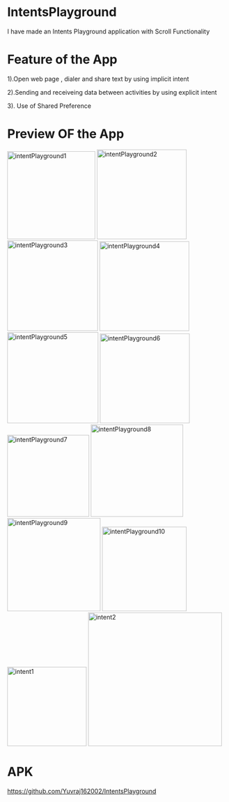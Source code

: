 # IntentsPlayground

I have made an Intents Playground application with Scroll Functionality

# Feature of the App

1).Open web page , dialer and share text by using implicit intent

2).Sending and receiveing data between activities by using explicit intent

3). Use of Shared Preference


# Preview OF the App

<img width="202" alt="intentPlayground1" src="https://user-images.githubusercontent.com/77117240/116596047-9bfdc500-a941-11eb-9804-ade7a1368d5f.png">
<img width="206" alt="intentPlayground2" src="https://user-images.githubusercontent.com/77117240/116596063-9ef8b580-a941-11eb-85e2-c96c95ae7a38.png">
<img width="208" alt="intentPlayground3" src="https://user-images.githubusercontent.com/77117240/116596073-a1f3a600-a941-11eb-8261-f6efd0463032.png">
<img width="206" alt="intentPlayground4" src="https://user-images.githubusercontent.com/77117240/116596100-a750f080-a941-11eb-85b5-69cc8c3e2263.png">
<img width="209" alt="intentPlayground5" src="https://user-images.githubusercontent.com/77117240/116596121-ae77fe80-a941-11eb-83ba-303d9090594b.png">
<img width="206" alt="intentPlayground6" src="https://user-images.githubusercontent.com/77117240/116596137-b172ef00-a941-11eb-8e06-77abea4a6645.png">
<img width="188" alt="intentPlayground7" src="https://user-images.githubusercontent.com/77117240/116596149-b5067600-a941-11eb-9bc7-11b3585244fe.png">
<img width="212" alt="intentPlayground8" src="https://user-images.githubusercontent.com/77117240/116596168-b8016680-a941-11eb-9f52-dfbc5e7f4985.png">
<img width="214" alt="intentPlayground9" src="https://user-images.githubusercontent.com/77117240/116596206-c059a180-a941-11eb-9cb3-f0bb99e0a3a3.png">
<img width="194" alt="intentPlayground10" src="https://user-images.githubusercontent.com/77117240/116596211-c3549200-a941-11eb-9630-329c4eac2e08.png">
<img width="182" alt="intent1" src="https://user-images.githubusercontent.com/77117240/118403745-72f16a00-b68d-11eb-93b1-9abad42a6d1c.png">
<img width="307" alt="intent2" src="https://user-images.githubusercontent.com/77117240/118403751-784eb480-b68d-11eb-9d30-ec74627c8657.png">

# APK

https://github.com/Yuvraj162002/IntentsPlayground
